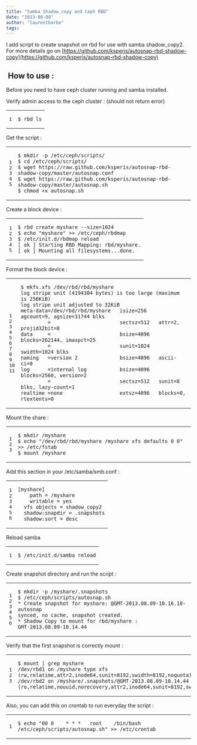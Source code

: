 ```yaml
---
title: "Samba Shadow_copy and Ceph RBD"
date: "2013-08-09"
author: "laurentbarbe"
tags: 
---
```


I add script to create snapshot on rbd for use with samba shadow\_copy2. For more details go on [https://github.com/ksperis/autosnap-rbd-shadow-copy](https://github.com/ksperis/autosnap-rbd-shadow-copy)

##  How to use :

Before you need to have ceph cluster running and samba installed.

Verify admin access to the ceph cluster : (should not return error)

<table><tbody><tr><td class="gutter"><pre class="line-numbers"><span class="line-number">1</span>
</pre></td><td class="code"><pre><code class=""><span class="line">$ rbd ls</span></code></pre></td></tr></tbody></table>

Get the script :

<table><tbody><tr><td class="gutter"><pre class="line-numbers"><span class="line-number">1</span>
<span class="line-number">2</span>
<span class="line-number">3</span>
<span class="line-number">4</span>
<span class="line-number">5</span>
</pre></td><td class="code"><pre><code class=""><span class="line">$ mkdir -p /etc/ceph/scripts/
</span><span class="line">$ cd /etc/ceph/scripts/
</span><span class="line">$ wget https://raw.github.com/ksperis/autosnap-rbd-shadow-copy/master/autosnap.conf
</span><span class="line">$ wget https://raw.github.com/ksperis/autosnap-rbd-shadow-copy/master/autosnap.sh
</span><span class="line">$ chmod +x autosnap.sh</span></code></pre></td></tr></tbody></table>

Create a block device :

<table><tbody><tr><td class="gutter"><pre class="line-numbers"><span class="line-number">1</span>
<span class="line-number">2</span>
<span class="line-number">3</span>
<span class="line-number">4</span>
<span class="line-number">5</span>
</pre></td><td class="code"><pre><code class=""><span class="line">$ rbd create myshare --size=1024
</span><span class="line">$ echo "myshare" &gt;&gt; /etc/ceph/rbdmap
</span><span class="line">$ /etc/init.d/rbdmap reload
</span><span class="line">[ ok ] Starting RBD Mapping: rbd/myshare.
</span><span class="line">[ ok ] Mounting all filesystems...done.</span></code></pre></td></tr></tbody></table>

Format the block device :

<table><tbody><tr><td class="gutter"><pre class="line-numbers"><span class="line-number">1</span>
<span class="line-number">2</span>
<span class="line-number">3</span>
<span class="line-number">4</span>
<span class="line-number">5</span>
<span class="line-number">6</span>
<span class="line-number">7</span>
<span class="line-number">8</span>
<span class="line-number">9</span>
<span class="line-number">10</span>
<span class="line-number">11</span>
</pre></td><td class="code"><pre><code class=""><span class="line">$ mkfs.xfs /dev/rbd/rbd/myshare
</span><span class="line">log stripe unit (4194304 bytes) is too large (maximum is 256KiB)
</span><span class="line">log stripe unit adjusted to 32KiB
</span><span class="line">meta-data=/dev/rbd/rbd/myshare   isize=256    agcount=9, agsize=31744 blks
</span><span class="line">         =                       sectsz=512   attr=2, projid32bit=0
</span><span class="line">data     =                       bsize=4096   blocks=262144, imaxpct=25
</span><span class="line">         =                       sunit=1024   swidth=1024 blks
</span><span class="line">naming   =version 2              bsize=4096   ascii-ci=0
</span><span class="line">log      =internal log           bsize=4096   blocks=2560, version=2
</span><span class="line">         =                       sectsz=512   sunit=8 blks, lazy-count=1
</span><span class="line">realtime =none                   extsz=4096   blocks=0, rtextents=0</span></code></pre></td></tr></tbody></table>

Mount the share :

<table><tbody><tr><td class="gutter"><pre class="line-numbers"><span class="line-number">1</span>
<span class="line-number">2</span>
<span class="line-number">3</span>
</pre></td><td class="code"><pre><code class=""><span class="line">$ mkdir /myshare
</span><span class="line">$ echo "/dev/rbd/rbd/myshare /myshare xfs defaults 0 0" &gt;&gt; /etc/fstab
</span><span class="line">$ mount /myshare</span></code></pre></td></tr></tbody></table>

Add this section in your /etc/samba/smb.conf :

<table><tbody><tr><td class="gutter"><pre class="line-numbers"><span class="line-number">1</span>
<span class="line-number">2</span>
<span class="line-number">3</span>
<span class="line-number">4</span>
<span class="line-number">5</span>
<span class="line-number">6</span>
</pre></td><td class="code"><pre><code class=""><span class="line">[myshare]
</span><span class="line">    path = /myshare
</span><span class="line">    writable = yes
</span><span class="line">  vfs objects = shadow_copy2
</span><span class="line">  shadow:snapdir = .snapshots
</span><span class="line">  shadow:sort = desc</span></code></pre></td></tr></tbody></table>

Reload samba

<table><tbody><tr><td class="gutter"><pre class="line-numbers"><span class="line-number">1</span>
</pre></td><td class="code"><pre><code class=""><span class="line">$ /etc/init.d/samba reload</span></code></pre></td></tr></tbody></table>

Create snapshot directory and run the script :

<table><tbody><tr><td class="gutter"><pre class="line-numbers"><span class="line-number">1</span>
<span class="line-number">2</span>
<span class="line-number">3</span>
<span class="line-number">4</span>
<span class="line-number">5</span>
<span class="line-number">6</span>
</pre></td><td class="code"><pre><code class=""><span class="line">$ mkdir -p /myshare/.snapshots
</span><span class="line">$ /etc/ceph/scripts/autosnap.sh
</span><span class="line">* Create snapshot for myshare: @GMT-2013.08.09-10.16.10-autosnap
</span><span class="line">synced, no cache, snapshot created.
</span><span class="line">* Shadow Copy to mount for rbd/myshare :
</span><span class="line">GMT-2013.08.09-10.14.44</span></code></pre></td></tr></tbody></table>

Verify that the first snapshot is correctly mount :

<table><tbody><tr><td class="gutter"><pre class="line-numbers"><span class="line-number">1</span>
<span class="line-number">2</span>
<span class="line-number">3</span>
</pre></td><td class="code"><pre><code class=""><span class="line">$ mount | grep myshare
</span><span class="line">/dev/rbd1 on /myshare type xfs (rw,relatime,attr2,inode64,sunit=8192,swidth=8192,noquota)
</span><span class="line">/dev/rbd2 on /myshare/.snapshots/@GMT-2013.08.09-10.14.44 type xfs (ro,relatime,nouuid,norecovery,attr2,inode64,sunit=8192,swidth=8192,noquota)</span></code></pre></td></tr></tbody></table>

Also, you can add this on crontab to run everyday the script :

<table><tbody><tr><td class="gutter"><pre class="line-numbers"><span class="line-number">1</span>
</pre></td><td class="code"><pre><code class=""><span class="line">$ echo "00 0    * * *   root    /bin/bash /etc/ceph/scripts/autosnap.sh" &gt;&gt; /etc/crontab</span></code></pre></td></tr></tbody></table>
